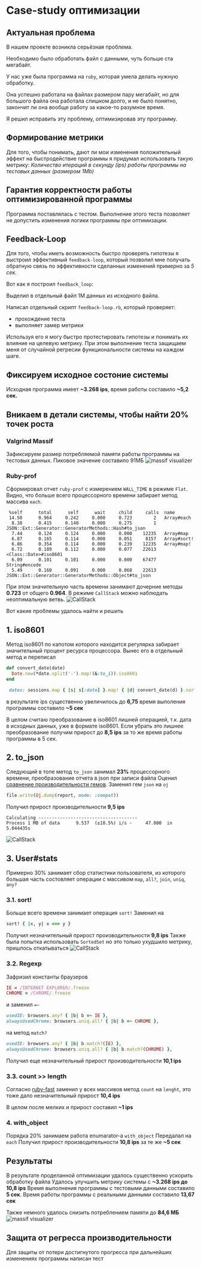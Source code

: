 # Case-study оптимизации

## Актуальная проблема
В нашем проекте возникла серьёзная проблема.

Необходимо было обработать файл с данными, чуть больше ста мегабайт.

У нас уже была программа на `ruby`, которая умела делать нужную обработку.

Она успешно работала на файлах размером пару мегабайт, но для большого файла она работала слишком долго, и не было понятно, закончит ли она вообще работу за какое-то разумное время.

Я решил исправить эту проблему, оптимизировав эту программу.

## Формирование метрики
Для того, чтобы понимать, дают ли мои изменения положительный эффект на быстродействие программы я придумал использовать такую метрику: *Количество итераций в секунду (ips) работы программы на тестовых данных (размером 1Mb)*

## Гарантия корректности работы оптимизированной программы
Программа поставлялась с тестом. Выполнение этого теста позволяет не допустить изменения логики программы при оптимизации.

## Feedback-Loop
Для того, чтобы иметь возможность быстро проверять гипотезы я выстроил эффективный `feedback-loop`, который позволил мне получать обратную связь по эффективности сделанных изменений примерно за *5 сек.*

Вот как я построил `feedback_loop`:

Выделил в отдельный файл 1М данных из исходного файла.

Написал отдельный скрипт `feedback-loop.rb`, который проверяет:
- прохождение теста
- выполняет замер метрики

Используя его я могу быстро протестировать гипотезы и понимать их влияние на целевую метрику. При этом выполнение теста защищаем меня от случайной регресии функциональности системы на каждом шаге.

## Фиксируем исходное состоние системы
Исходная программа имеет **~3.268 ips**, время работы составило **~5,2 сек.**

## Вникаем в детали системы, чтобы найти 20% точек роста

### Valgrind Massif ###
Зафиксируем размер потребляемой памяти работы программы на тестовых данных.
Пиковое значение составило 91МБ
![massif visualizer](img/memory_before.png)

### Ruby-prof ###
Сформировал отчет `ruby-prof` с измерением `WALL_TIME` в режиме `Flat`. Видно, что больше всего процессорного времени забирает метод массива `each`.
```
 %self      total      self      wait     child     calls  name
 14.50      0.964     0.242     0.000     0.723        2   Array#each
  8.38      0.415     0.140     0.000     0.275        1   JSON::Ext::Generator::GeneratorMethods::Hash#to_json
  7.44      0.124     0.124     0.000     0.000    12235   Array#map
  6.87      0.165     0.114     0.000     0.051     8157   Array#sort!
  6.86      0.354     0.114     0.000     0.239    12235   Array#map!
  6.72      0.189     0.112     0.000     0.077    22613   <Class::Date>#iso8601
  6.09      0.101     0.101     0.000     0.000    67477   String#encode
  5.49      0.160     0.091     0.000     0.068    22613   JSON::Ext::Generator::GeneratorMethods::Object#to_json
```
При этом значительную часть времени занимают дочерние методы **0.723** от общего **0.964**. В режиме `CallStack` можно наблюдать неоптимальную ветвь.
![CallStack](img/call_stack.png)

Вот какие проблемы удалось найти и решить

## 1. iso8601
Метод iso8601 по капотом которого находится регулярка забирает значительный процент ресурса процессора. Вынес его в отдельный метод и переписал

```ruby
def convert_date(date)
  Date.new(*date.split('-').map!(&:to_i)).iso8601
end
```
```ruby
 dates: sessions.map { |s| s[:date] }.map! { |d| convert_date(d) }.sort! { |x, y| y <=> x }
```
в результате ips существенно увеличилось до **6,75** время выполения программы составило **~5 сек**

В целом считаю преобразование в iso8601 лишней операцией, т.к. дата в исходных данных, уже в формате iso8601.
Если убрать это лишнее преобразование получим прирост до **8,5 ips** за то же время работы программы в 5 сек.

## 2. to_json
Следующий в топе метод `to_json` занимал **23%** процессорного времени, преобразование отчета в json при записи файла
Оценил [сравнение производительности гемов](http://www.ohler.com/dev/oj_misc/performance_compat.html).
Заменил гем `json` на `oj`

```ruby
file.write(Oj.dump(report, mode: :compat))
```
Получил прирост производительности **9,5 ips**
```
Calculating -------------------------------------
Process 1 MB of data      9.537  (±10.5%) i/s -     47.000  in   5.044435s
```

![CallStack](img/call_stack_1.png)

## 3. User#stats
Примерно 30% занимает сбор статистики пользователя, из которого большая часть состовляет операции с массивом `map`, `all?`, `join`, `uniq`, `any?`

### 3.1. sort!
Больше всего времени занимает операция `sort!`
Заменил на
```ruby
sort! { |x, y| x <=> y }
```
Получил незначительный прирост производительности **9,8 ips**
Также была попытка использовать `SortedSet` но это только ухудшило метрику, пришлось откатываться
![CallStack](img/call_stack_2.png)

### 3.2. Regexp
Зафризил константы браузеров
```ruby
IE = /INTERNET EXPLORER/.freeze
CHROME = /CHROME/.freeze
```
и заменил `=~`
```ruby
usedIE: browsers.any? { |b| b =~ IE },
alwaysUsedChrome: browsers.uniq.all? { |b| b =~ CHROME },
```
на метод `match?`
```ruby
usedIE: browsers.any? { |b| b.match?(IE) },
alwaysUsedChrome: browsers.uniq.all? { |b| b.match?(CHROME) },
```
Получил еще незначительный прирост производительности **10,1 ips**

### 3.3. count >> length
Согласно [ruby-fast](https://github.com/JuanitoFatas/fast-ruby) заменил у всех массивов метод `count` на `lenght`, это тоже дало незначительный прирост **10,4 ips**

В целом после мелких и прирост составил **~1 ips**

### 4. with_object
Порядка 20% занимаем работа enumarator-a `with_object`
Передалал на `each`
Получил прирост производительности **10,8 ips** за те же **~5 сек**

## Результаты
В результате проделанной оптимизации удалось существенно ускорить обработку файла
Удалось улучшить метрику системы с **~3.268 ips до 10,8 ips**
Время выполнения программы с тестовыми данными составило **5 сек**.
Время работы программы с реальными данными составило **13,67 сек**

Также немного удалось снизить потреблением памяти до **84,6 МБ**
![massif visualizer](img/memory_after.png)


## Защита от регресса производительности
Для защиты от потери достигнутого прогресса при дальнейших изменениях программы написан тест
